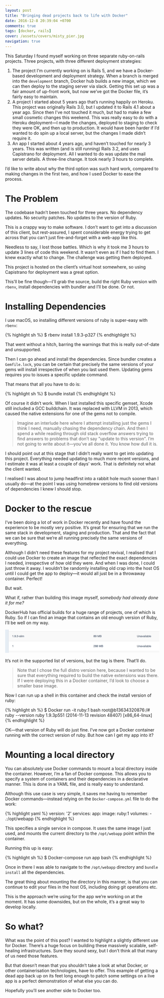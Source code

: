 ```yaml
---
layout: post
title: "Bringing dead projects back to life with Docker"
date: 2016-12-8 20:39:04 +0700
comments: true
tags: [docker, rails]
cover: /assets/covers/misty_pier.jpg
navigation: true
---
```


This Saturday I found myself working on three separate ruby-on-rails projects. Three projects, with three different deployment strategies:

1. The project I’m currently working on is Rails 5, and we have a Docker-based development and deployment strategy. When a branch is merged into the `development` branch, Docker hub builds a new image, which we can then deploy to the staging server via slack. Getting this set up was a fair amount of up-front work, but now we’ve got the Docker file, it’s fairly easy to maintain.
2. A project I started about 5 years ago that’s running happily on Heroku. This project was originally Rails 3.0, but I updated it to Rails 4.1 about a year ago. Since then I've not touched it much, but had to make a few small cosmetic changes this weekend. This was really easy to do with a Heroku deployment—I made the changes, deployed to staging to check they were OK, and then up to production. It would have been harder if I’d wanted to do spin up a local server, but the changes I made didn’t require it.
3. An app I started about 4 years ago, and haven’t touched for nearly 3 years. This was written (and is still running) Rails 3.2, and uses Capistrano for deployment. All I wanted to do was update the mail server details. A three-line change. It took nearly 3 hours to complete.

I’d like to write about why the third option was such hard work, compared to making changes in the first two, and how I used Docker to ease the process.


# The Problem

The codebase hadn’t been touched for three years. No dependency updates. No security patches. No updates to the version of Ruby.

This is a crappy way to make software. I don’t want to get into a discussion of this client, but rest-assured, I spent considerable energy trying to get across that you can’t just fire-and-forget with a web-app like this.

Needless to say, I lost those battles. Which is why it took me 3 hours to update 3 lines of code this weekend. It wasn’t even as if I had to find them. I knew exactly what to change. The challenge was getting them deployed.

This project is hosted on the client’s virtual host somewhere, so using Capistrano for deployment was a great option.

This’ll be fine though—I’ll grab the source, build the right Ruby version with `rbenv`, install dependencies with bundler and I’ll be done. Or not.


# Installing Dependencies

I use macOS, so installing different versions of ruby is super-easy with `rbenv`:

{% highlight sh %}
$ rbenv install 1.9.3-p327
{% endhighlight %}

That went without a hitch, barring the warnings that this is really out-of-date and unsupported.

Then I can go ahead and install the dependencies. Since bundler creates a `Gemfile.lock`, you can be certain that precisely the same versions of your gems will install irrespective of when you last used them. Updating gems requires you to issues a specific update command.

That means that all you have to do is:

{% highlight sh %}
$ bundle install
{% endhighlight %}

Of course it didn’t work. When I last installed this specific gemset, Xcode still included a GCC buildchain. It was replaced with LLVM in 2013, which caused the native extensions for one of the gems not to compile.

> Imagine an interlude here where I attempt installing just the gems I think I need, manually chasing the dependency chain. And then I spend a while reading through old stack overflow answers trying to find answers to problems that don’t say "update to this version". I’m not going to write about it—you’ve all done it. You know how dull it is.

I should point out at this stage that I didn’t really want to get into updating this project. Everything needed updating to much more recent versions, and I estimate it was at least a couple of days’ work. That is definitely not what the client wanted.

I realised I was about to jump headfirst into a rabbit hole much sooner than I usually do—at the point I was using homebrew versions to find old versions of dependencies I knew I should stop.

# Docker to the rescue

I’ve been doing a lot of work in Docker recently and have found the experience to be mostly very positive. It’s great for ensuring that we run the same stack in development, staging and production. That and the fact that we can be sure that we’re all running precisely the same versions of everything.

Although I didn’t need these features for my project revival, I realised that I could use Docker to create an image that reflected the exact dependencies I needed, irrespective of how old they were. And when I was done, I could just throw it away. I wouldn’t be randomly installing old crap into the host OS until I could get the app to deploy—it would all just be in a throwaway container. Perfect!

But wait.

What if, rather than building this image myself, _somebody had already done it for me?_

DockerHub has official builds for a huge range of projects, one of which is Ruby. So if I can find an image that contains an old enough version of Ruby, I’ll be well on my way.

![Ruby versions on docker hub](/assets/201612/ruby_1.png)

It’s not in the supported list of versions, but the tag is there. That’ll do.

> Note that I chose the full distro version here, because I wanted to be sure that everything required to build the native extensions was there. If I were deploying this in a Docker container, I’d look to choose a smaller base image.

Now I can run up a shell in this container and check the install version of ruby:

{% highlight sh %}
$ Docker run -it ruby:1 bash
root@b13634320876:/# ruby --version
ruby 1.9.3p551 (2014-11-13 revision 48407) [x86_64-linux]
{% endhighlight %}

OK—that version of Ruby will do just fine. I’ve now got a Docker container running with the correct version of ruby. But how can I get my app into it?

# Mounting a local directory

You can absolutely use Docker commands to mount a local directory inside the container. However, I’m a fan of Docker compose. This allows you to specify a system of containers and their dependencies in a declarative manner. This is done in a YAML file, and is really easy to understand.

Although this use case is very simple, it saves me having to remember Docker commands—instead relying on the `Docker-compose.yml` file to do the work:

{% highlight yaml %}
version: '2'
services:
  app:
    image: ruby:1
    volumes:
      - .:/opt/webapp
{% endhighlight %}

This specifies a single service in compose. It uses the same image I just used, and mounts the current directory to the `/opt/webapp` point within the container.

Running this up is easy:

{% highlight sh %}
$ Docker-compose run app bash
{% endhighlight %}

Once in there I was able to navigate to the `/opt/webapp` directory and `bundle install` all the dependencies.

The great thing about mounting the directory in this manner, is that you can continue to edit your files in the host OS, including doing git operations etc.

This is the approach we’re using for the app we’re working on at the moment. It has some downsides, but on the whole, it’s a great way to develop locally.


# So what?

What was the point of this post? I wanted to highlight a slightly different use for Docker. There’s a huge focus on building these massively scalable, self-healing infrastructures. Sure they sound sexy, but I don’t think all that many of us need those features.

But that doesn’t mean that you shouldn’t take a look at what Docker, or other containerisation technologies, have to offer. This example of getting a dead app back up on its feet long enough to patch some settings on a live app is a perfect demonstration of what else you can do.

Hopefully you’ll see another side to Docker too.

